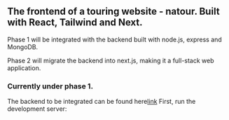 ## The frontend of a touring website - natour. Built with React, Tailwind and Next.

Phase 1 will be integrated with the backend built with node.js, express and MongoDB.

Phase 2 will migrate the backend into next.js, making it a full-stack web application.

### Currently under phase 1.

The backend to be integrated can be found here[link](https://github.com/llhyuan/natour-backend)
First, run the development server:
